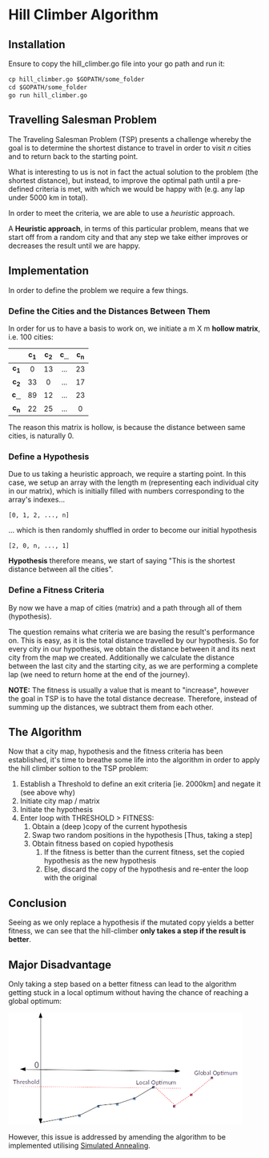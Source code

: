 # Hill Climber Algorithm

## Installation
Ensure to copy the hill_climber.go file into your go path and run it:

````
cp hill_climber.go $GOPATH/some_folder
cd $GOPATH/some_folder
go run hill_climber.go
````

## Travelling Salesman Problem
The Traveling Salesman Problem (TSP) presents a challenge whereby the goal is to determine the shortest distance to travel 
in order to visit *n* cities and to return back to the starting point. 

What is interesting to us is not in fact the actual solution to the problem (the shortest distance), but instead, to improve the 
optimal path until a pre-defined criteria is met, with which we would be happy with (e.g. any lap under 5000 km in total). 

In order to meet the criteria, we are able to use a *heuristic* approach.

A **Heuristic approach**, in terms of this particular problem, means that we start off 
from a random city and that any step we take either improves or decreases the result until we are happy.

## Implementation

In order to define the problem we require a few things.

### Define the Cities and the Distances Between Them
In order for us to have a basis to work on, we initiate a m X m **hollow matrix**, i.e. 100 cities:


|                   |c<sub>1</sub>|c<sub>2</sub>|c<sub>...</sub>|c<sub>n</sub>|
|:-----------------:|:-----------:|:-----------:|:-------------:|:-----------:|
|**c<sub>1</sub>**  |0            |13           |...            |23           |
|**c<sub>2</sub>**  |33           |0            |...            |17           |
|**c<sub>...</sub>**|89           |12           |...            |23           |
|**c<sub>n</sub>**  |22           |25           |...            |0            |  

The reason this matrix is hollow, is because the distance between same cities, is naturally 0.

### Define a Hypothesis
Due to us taking a heuristic approach, we require a starting point. In this case, we setup an array
with the length m (representing each individual city in our matrix), which is initially filled with numbers corresponding to the array's 
indexes...

````
[0, 1, 2, ..., n]
````

... which is then randomly shuffled in order to become our initial hypothesis

````
[2, 0, n, ..., 1]
````

**Hypothesis** therefore means, we start of saying "This is the shortest distance between all the cities".

### Define a Fitness Criteria
By now we have a map of cities (matrix) and a path through all of them (hypothesis). 

The question remains what criteria we are basing the result's performance on. This is easy, as it is the total distance 
travelled by our hypothesis. So for every city in our hypothesis, we obtain the distance between it and its next city 
from the map we created. Additionally we calculate the distance between the last city and the starting city, as we are
performing a complete lap (we need to return home at the end of the journey).

**NOTE:** The fitness is usually a value that is meant to "increase", however the goal in TSP is to have the total distance decrease. 
Therefore, instead of summing up the distances, we subtract them from each other.

## The Algorithm
Now that a city map, hypothesis and the fitness criteria has been established, it's time to breathe some life into the 
algorithm in order to apply the hill climber soltion to the TSP problem:

1. Establish a Threshold to define an exit criteria [ie. 2000km] and negate it (see above why)
1. Initiate city map / matrix 
1. Initiate the hypothesis
1. Enter loop with THRESHOLD > FITNESS:
    1. Obtain a (deep )copy of the current hypothesis
    2. Swap two random positions in the hypothesis [Thus, taking a step]
    3. Obtain fitness based on copied hypothesis
        1. If the fitness is better than the current fitness, set the copied hypothesis as the new hypothesis
        2. Else, discard the copy of the hypothesis and re-enter the loop with the original

## Conclusion
Seeing as we only replace a hypothesis if the mutated copy yields a better fitness, we can see that the hill-climber
**only takes a step if the result is better**.

## Major Disadvantage
Only taking a step based on a better fitness can lead to the algorithm getting stuck  in
a local optimum without having the chance of reaching a global optimum:

![Only taking a step based on a better fitness can lead to getting stuck in a local optimum](img/local-global-optimum.png)


However, this issue is addressed by amending the algorithm to be implemented utilising [Simulated Annealing](../simulated_annealing).




